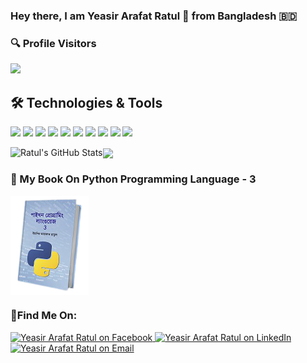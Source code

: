 ### Hey there, I am Yeasir Arafat Ratul :cowboy_hat_face: from Bangladesh :bangladesh:
### 🔍 Profile Visitors
![](https://visitor-badge.laobi.icu/badge?page_id=YeasirArafatRatul.visitor-badge)
<!--
**YeasirArafatRatul/YeasirArafatRatul** is a ✨ _special_ ✨ repository because its `README.md` (this file) appears on your GitHub profile.

Here are some ideas to get you started:

- 🔭 I’m currently working on ...
- 🌱 I’m currently learning ...
- 👯 I’m looking to collaborate on ...
- 🤔 I’m looking for help with ...
- 💬 Ask me about ...
- 📫 How to reach me: ...
- 😄 Pronouns: ...
- ⚡ Fun fact: ...
-->

## :hammer_and_wrench: Technologies & Tools
![](https://img.shields.io/badge/Python-informational?style=flat&logo=Python&labelColor=2c3e50&logoColor=D5CD00&color=004578)
![](https://img.shields.io/badge/Django-informational?style=flat&logo=Django&labelColor=2c3e50&logoColor=092e20&color=092e20)
![](https://img.shields.io/badge/DjangoRESTFramework-informational?style=flat&logo=Django&labelColor=2c3e50&logoColor=990000&color=990000)
![](https://img.shields.io/badge/FastAPI-informational?style=flat&logo=fastAPI&labelColor=2c3e50&logoColor=1abc9c&color=1abc9c)
![](https://img.shields.io/badge/Javascript-informational?style=flat&logo=Javascript&labelColor=2c3e50&logoColor=D5CD00&color=D5CD00)
![](https://img.shields.io/badge/ReactJS-informational?style=flat&logo=React&labelColor=2c3e50&logoColor=61DBFB&color=61DBFB)
![](https://img.shields.io/badge/Git-informational?style=flat&logo=Git&labelColor=2c3e50&logoColor=f34f29&color=f34f29)
![](https://img.shields.io/badge/Bash-informational?style=flat&logo=GNU-Bash&labelColor=2c3e50&logoColor=BDC3C7&color=540D6E)
![](https://img.shields.io/badge/Visual_Studio_Code-informational?style=flat&logo=visual-studio-code&labelColor=2c3e50&logoColor=0078d7&color=0078d7)
![](https://img.shields.io/badge/Sublime_Text-informational?style=flat&logo=sublime-text&labelColor=2c3e50&logoColor=FF9800&color=FF9800)

<a href="https://github.com/YeasirArafatRatul">
  <img align="left" src="https://github-readme-stats.vercel.app/api?username=YeasirArafatRatul&theme=radical&show_icons=true&include_all_commits=true&line_height=27&count_private=true&title_color=FF7D7D&text_color=c9cacc&icon_color=3498DB&bg_color=2c3e50" alt="Ratul's GitHub Stats" />
</a>

<a href="https://github.com/YeasirArafatRatul">
  <img align="center" src="https://github-readme-stats.vercel.app/api/top-langs/?username=YeasirArafatRatul&&title_color=FF7D7D&text_color=c9cacc&icon_color=F0DB4F&bg_color=2c3e50" />
</a>


<!-- ### 🏆 Tropies
[![trophy](https://github-profile-trophy.vercel.app/?username=YeasirArafatRatul)](https://github.com/ryo-ma/github-profile-trophy)

### :octocat: Github Streak Stats
![GitHub streak stats](https://github-readme-streak-stats.herokuapp.com/?user=YeasirArafatRatul)
 -->
### 📘 My Book On Python Programming Language - 3
<a href="https://app.gitbook.com/@bangla-python-book/s/python-programming-language/">
  <img  align="center" alt="Python Programming Language - 3 Image" src="image/book_cover.png" />
</a>

### 🤝Find Me On: 
<a href="https://www.facebook.com/yeasirarafat.ratul">
  <img alt="Yeasir Arafat Ratul on Facebook" src="https://img.shields.io/badge/-Facebook-1A4730?style=flat-square&logo=Facebook&logoColor=blue" />
</a>
<a href="https://www.linkedin.com/in/yeasir-arafat-ratul-3114b7184/">
  <img alt="Yeasir Arafat Ratul on LinkedIn" src="https://img.shields.io/badge/-LinkedIn-1A4730?style=flat-square&logo=Linkedin&logoColor=blue" />
</a>
<a href="mailto:arafatyeasir3@gmail.com">
  <img alt="Yeasir Arafat Ratul on Email" src="https://img.shields.io/badge/-E--mail-1A4730?style=flat-square&logo=Gmail&logoColor=red" />
</a>





<!-- Definitions -->
[YeasirArafatRatul]: https://github.com/YeasirArafatRatul
[Python]: https://python.org
[Django]: https://www.djangoproject.com/
[Django REST Framework]: https://www.django-rest-framework.org/
[javascript]: https://developer.mozilla.org/en-US/docs/Web/JavaScript
[reactjs]: https://reactjs.org/
[bash]: https://devhints.io/bash
[visualstudio]: https://code.visualstudio.com/
[atom]: https://atom.io/
